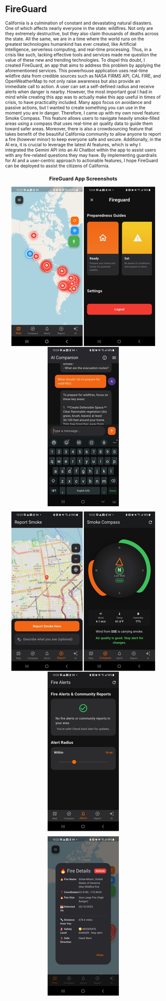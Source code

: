 # FireGuard

California is a culmination of constant and devastating natural disasters. One of which affects nearly everyone in the state: wildfires. Not only are they extremely destructive, but they also claim thousands of deaths across the state. All the same, we are in a time where the world runs on the greatest technologies humankind has ever created, like Artificial Intelligence, serverless computing, and real-time processing. Thus, in a crisis like such, lacking effective tools and services made me question the value of these new and trending technologies. To dispel this doubt, I created FireGuard, an app that aims to address this problem by applying the aforementioned services. This powerhouse application uses real-time wildfire data from credible sources such as NASA FIRMS API, CAL FIRE, and OpenWeatherMap to not only raise awareness but also provide an immediate call to action. A user can set a self-defined radius and receive alerts when danger is nearby. However, the most important goal I had in mind while creating this app was to actually make this app useful in times of crisis, to have practicality included. Many apps focus on avoidance and passive actions, but I wanted to create something you can use in the moment you are in danger. Therefore, I came up with my own novel feature: Smoke Compass. This feature allows users to navigate heavily smoke-filled areas using a compass that uses real-time air quality data to guide them toward safer areas. Moreover, there is also a crowdsourcing feature that takes benefit of the beautiful California community to allow anyone to report a fire (however minor) to keep everyone safe and secure. Additionally, in the AI era, it is crucial to leverage the latest AI features, which is why I integrated the Gemini API into an AI Chatbot within the app to assist users with any fire-related questions they may have. By implementing guardrails for AI and a user-centric approach to actionable features, I hope FireGuard can be deployed to assist the citizens of California.

<h3 align="center">FireGuard App Screenshots</h3>

<p align="center">
  <img src="fireguard-0.JPG" alt="FireGuard 0" width="230">
  <img src="fireguard-1.jpeg" alt="FireGuard 1" width="230">
  <img src="fireguard-2.jpeg" alt="FireGuard 2" width="230">
</p>
<p align="center">
  <img src="fireguard-3.jpeg" alt="FireGuard 3" width="230">
  <img src="fireguard-4.jpeg" alt="FireGuard 4" width="230">
  <img src="fireguard-5.jpeg" alt="FireGuard 5" width="230">
</p>
<p align="center">
  <img src="fireguard-6.jpeg" alt="FireGuard 6" width="230">
</p>
